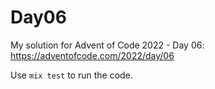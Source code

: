 # Day06

My solution for Advent of Code 2022 - Day 06: https://adventofcode.com/2022/day/06

Use `mix test` to run the code.
